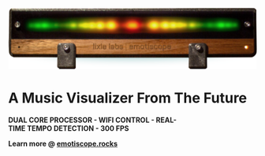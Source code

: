 ![EMOTISCOPE](https://raw.githubusercontent.com/connornishijima/connornishijima.github.io/main/img/emotiscope_glow.png)

# A Music Visualizer From The Future
**DUAL&nbsp;CORE&nbsp;PROCESSOR - WIFI&nbsp;CONTROL - REAL-TIME&nbsp;TEMPO&nbsp;DETECTION - 300&nbsp;FPS**

**Learn more @ [emotiscope.rocks](https://emotiscope.rocks/)**
